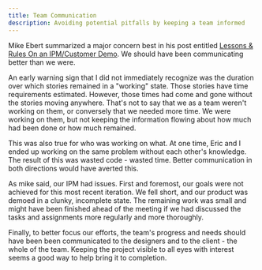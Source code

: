 ```yaml
---
title: Team Communication
description: Avoiding potential pitfalls by keeping a team informed
---
```


Mike Ebert summarized a major concern best in his post entitled
[Lessons & Rules On an IPM/Customer Demo](http://mikeebert.tumblr.com/post/30917943605/lessons-rules-on-an-ipm-customer-demo).
We should have been communicating better than we were.

An early warning sign that I did not immediately recognize was the duration over which stories
remained in a "working" state. Those stories have time requirements estimated. However, those times
had come and gone without the stories moving anywhere. That's not to say that we as a team weren't
working on them, or conversely that we needed more time. We were working on them, but not keeping
the information flowing about how much had been done or how much remained.

This was also true for who was working on what. At one time, Eric and I ended up working on the same
problem without each other's knowledge. The result of this was wasted code - wasted time. Better
communication in both directions would have averted this.

As mike said, our IPM had issues. First and foremost, our goals were not achieved for this most
recent iteration. We fell short, and our product was demoed in a clunky, incomplete state. The
remaining work was small and might have been finished ahead of the meeting if we had discussed the
tasks and assignments more regularly and more thoroughly.

Finally, to better focus our efforts, the team's progress and needs should have been been
communicated to the designers and to the client - the whole of the team. Keeping the project visible
to all eyes with interest seems a good way to help bring it to completion.
